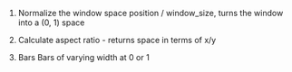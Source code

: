 1. Normalize the window space position / window_size, turns the window into a (0, 1) space
2. Calculate aspect ratio - returns space in terms of x/y

3. Bars
    Bars of varying width at 0 or 1

    

